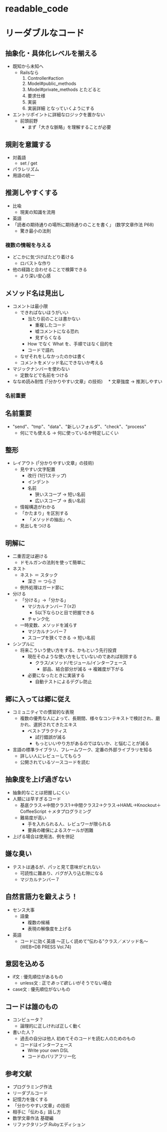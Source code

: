 readable_code
=============

# リーダブルなコード

## 抽象化・具体化レベルを揃える
* 既知から未知へ
  * Railsなら
      1. Controller#action
      2. Model#public_methods
      3. Model#private_methods
    とたどると
      1. 要求仕様
      2. 実装
      3. 実装詳細
    となっていくようにする
* エントリポイントに詳細なロジックを置かない
  * 前頭前野
    * まず「大きな脈略」を理解することが必要


## 規則を意識する
* 対義語
  * set / get
* パラレリズム
* 用語の統一


## 推測しやすくする
* 比喩
  * 現実の知識を流用
* 英語
* 「読者の期待通りの場所に期待通りのことを書く」 (数学文章作法 P68)
  * 驚き最小の法則
### 複数の情報を与える
  * どこかに気づけばたどり着ける
    * ロバストな作り
  * 他の経路と合わせることで検算できる
    * より深い安心感


## メソッド名は見出し
* コメントは最小限
  * できればないほうがいい
    * 当たり前のことは書かない
      * 重複したコード
      * 嘘コメントになる恐れ
      * 見ずらくなる
    * How でなく What を、手順ではなく目的を
    * コードで語れ
  * なぜそれをしなかったのかは書く
  * コメントをメソッド名にできないか考える
* マジックナンバーを使わない
  * 定数などで名前をつける
* ななめ読み耐性 (「分かりやすい文章」の技術)
　* 文章強度 → 推測しやすい
### 名前重要


## 名前重要
* "send"、"tmp"、"data"、"新しいフォルダ"、"check"、"process"
  * 何にでも使える → 何に使っているか特定しにくい


## 整形
* レイアウト (「分かりやすい文章」の技術)
  * 見やすい文字配置
    * 改行 (1行1ステップ)
    * インデント
    * 名前
      * 狭いスコープ → 短い名前
      * 広いスコープ → 長い名前
  * 情報構造がわかる
  * 「かたまり」を区別する
    * 「メソッドの抽出」へ
  * 見出しをつける


## 明解に
* 二重否定は避ける
  * ドモルガンの法則を使って簡単に
* ネスト
  * ネスト ＝ スタック
    * 深さ ＝ つらさ
  * 例外処理はガード節に
* 分ける
  * 「分ける」→「分かる」
    * マジカルナンバー７(±2)
      * 5以下ならひと目で把握できる
    * チャンク化
  * 一時変数、メソッドを減らす
    * マジカルナンバー７
    * スコープを狭くできる → 短い名前
* シンプルに
  * 将来こういう使い方をする、かもという先行投資
    * 現在そのような使い方をしていないのであれば削除する
      * クラス/メソッド/モジュール/インターフェース
        * 部品、結合部分が減る → 複雑度が下がる
    * 必要になったときに実装する
      * 自動テストによるデグレ防止


## 郷に入っては郷に従え
* コミュニティでの慣習的な表現
  * 複数の優秀な人によって、長期間、様々なコンテキストで検討され、磨かれ、選択されてきたエキス
    * ベストプラクティス
      * 試行錯誤が減る
      * もっといいやり方があるのではないか、と悩むことが減る
* 言語の標準ライブラリ、フレームワーク、定番の外部ライブラリを知る
  * 詳しい人にレビューしてもらう
  * 公開されているソースコードを読む


## 抽象度を上げ過ぎない
* 抽象的なことは把握しにくい
* 人類には早すぎるコード
  * 基底クラス→中間クラス1→中間クラス2→クラス→HAML→Knockout＋CoffeeScript
    ＋メタプログラミング
  * 難易度が高い
    * 手を入れられる人、レビュワーが限られる
    * 要員の確保によるスケールが困難
* 上げる場合は使用法、例を併記


## 嫌な臭い
* テストは通るが、パッと見て意味がとれない
  * 可読性に難あり、バグが入り込む隙になる
  * マジカルナンバー７


## 自然言語力を鍛えよう！
* センス大事
  * 語彙
    * 複数の候補
    * 表現の解像度を上げる
* 英語
  * コードに効く英語 ～正しく読めて“伝わる”クラス／メソッド名～ (WEB+DB PRESS Vol.74)


## 意図を込める
* if文 : 優先順位があるもの
  * unless文 : 正で*あって欲しい*がそうでない場合
* case文 : 優先順位がないもの


## コードは誰のもの
* コンピュータ？
  * 論理的に正しければ正しく動く
* 書いた人？
  * 過去の自分は他人
初めてそのコードを読む人のためのもの
  * コードはインターフェース
    * Write your own DSL
    * コードのバリアフリー化


## 参考文献

* プログラミング作法
* リーダブルコード
* 記憶力を強くする
* 「分かりやすい文章」の技術
* 相手に「伝わる」話し方
* 数学文章作法 基礎編
* リファクタリング:Rubyエディション
